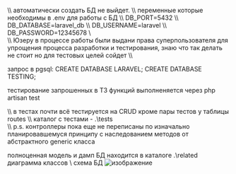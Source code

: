 \\\ автоматически создать БД не выйдет.
\\\ переменные которые необходимы в .env для работы с БД
\\\ DB_PORT=5432
\\\ DB_DATABASE=laravel_db
\\\ DB_USERNAME=laravel
\\\ DB_PASSWORD=12345678
\\\
\\\ Юзеру в процессе работы были выдани права суперпользователя для упрощения процесса разработки и тестирования, знаю что так делать не стоит но для тестовых целей сойдет 
\\\

запрос в pgsql:
CREATE DATABASE LARAVEL;
CREATE DATABASE TESTING;

тестирование запрошенных в ТЗ функций выполненяется через
php artisan test

\\\ в тестах почти всё тестируется на CRUD кроме пары тестов у таблицы routes
\\\ каталог с тестами - .\tests\
\\\ p.s. контроллеры пока еще не переписаны по изначально планировавшемуся принципу с наследованием методов от абстрактного generic класса 

полноценная модель и дамп БД находится в каталоге .\related\
диаграмма классов \ схема БД
![изображение](https://github.com/user-attachments/assets/4b7c1565-0245-4670-bb2c-783776004618)